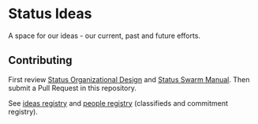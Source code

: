 # Status Ideas

A space for our ideas - our current, past and future efforts.

## Contributing

First review [Status Organizational Design](https://wiki.status.im/Status_Organisational_Design) and
[Status Swarm Manual](MANUAL.md).  Then submit a Pull Request in this repository.

See [ideas registry](https://ideas.status.im/all) and [people
registry](https://ideas.status.im/people) (classifieds and commitment
registry).
